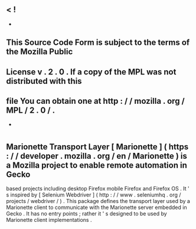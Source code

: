<
!
-
-
This
Source
Code
Form
is
subject
to
the
terms
of
the
Mozilla
Public
-
License
v
.
2
.
0
.
If
a
copy
of
the
MPL
was
not
distributed
with
this
-
file
You
can
obtain
one
at
http
:
/
/
mozilla
.
org
/
MPL
/
2
.
0
/
.
-
-
>
#
Marionette
Transport
Layer
[
Marionette
]
(
https
:
/
/
developer
.
mozilla
.
org
/
en
/
Marionette
)
is
a
Mozilla
project
to
enable
remote
automation
in
Gecko
-
based
projects
including
desktop
Firefox
mobile
Firefox
and
Firefox
OS
.
It
'
s
inspired
by
[
Selenium
Webdriver
]
(
http
:
/
/
www
.
seleniumhq
.
org
/
projects
/
webdriver
/
)
.
This
package
defines
the
transport
layer
used
by
a
Marionette
client
to
communicate
with
the
Marionette
server
embedded
in
Gecko
.
It
has
no
entry
points
;
rather
it
'
s
designed
to
be
used
by
Marionette
client
implementations
.
